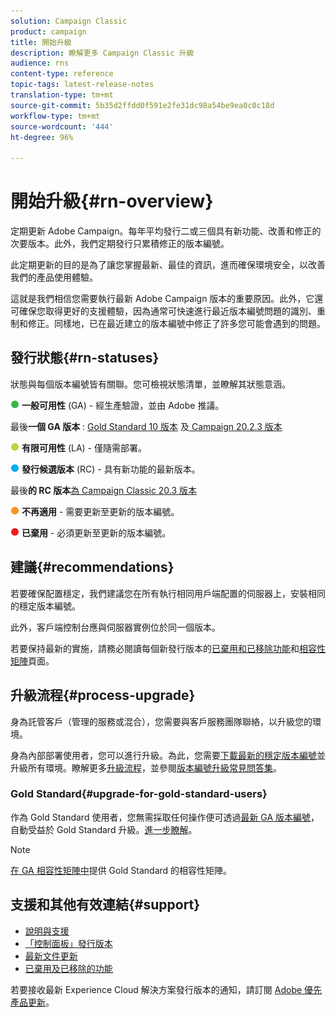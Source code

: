 ```yaml
---
solution: Campaign Classic
product: campaign
title: 開始升級
description: 瞭解更多 Campaign Classic 升級
audience: rns
content-type: reference
topic-tags: latest-release-notes
translation-type: tm+mt
source-git-commit: 5b35d2ffdd0f591e2fe31dc98a54be9ea0c0c18d
workflow-type: tm+mt
source-wordcount: '444'
ht-degree: 96%

---
```



# 開始升級{#rn-overview}

定期更新 Adobe Campaign。每年平均發行二或三個具有新功能、改善和修正的次要版本。此外，我們定期發行只累積修正的版本編號。

此定期更新的目的是為了讓您掌握最新、最佳的資訊，進而確保環境安全，以改善我們的產品使用體驗。

這就是我們相信您需要執行最新 Adobe Campaign 版本的重要原因。此外，它還可確保您取得更好的支援體驗，因為通常可快速進行最近版本編號問題的識別、重制和修正。同樣地，已在最近建立的版本編號中修正了許多您可能會遇到的問題。

## 發行狀態{#rn-statuses}

狀態與每個版本編號皆有關聯。您可檢視狀態清單，並瞭解其狀態意涵。

![](assets/do-not-localize/green3.png) **一般可用性** (GA) - 經生產驗證，並由 Adobe 推議。

最後&#x200B;**一個 GA 版本** : [Gold Standard 10 版本](../../rn/using/gold-standard.md#gs-10) 及[ Campaign 20.2.3 版本](../../rn/using/release--20-2.md#release-20-2-3-build-9182)

![](assets/do-not-localize/limited3.png) **有限可用性** (LA) - 僅隨需部署。

![](assets/do-not-localize/blue3.png) **發行候選版本** (RC) - 具有新功能的最新版本。

最後&#x200B;**的 RC 版本**[為 Campaign Classic 20.3 版本](../../rn/using/latest-release.md)

![](assets/do-not-localize/orange3.png) **不再適用** - 需要更新至更新的版本編號。

![](assets/do-not-localize/red3.png) **已棄用** - 必須更新至更新的版本編號。

## 建議{#recommendations}

若要確保配置穩定，我們建議您在所有執行相同用戶端配置的伺服器上，安裝相同的穩定版本編號。

此外，客戶端控制台應與伺服器實例位於同一個版本。

若要保持最新的實施，請務必閱讀每個新發行版本的[已棄用和已移除功能](../../rn/using/deprecated-features.md)和[相容性矩陣](../../rn/using/compatibility-matrix.md)頁面。

## 升級流程{#process-upgrade}

身為託管客戶（管理的服務或混合），您需要與客戶服務團隊聯絡，以升級您的環境。

身為內部部署使用者，您可以進行升級。為此，您需要[下載最新的穩定版本編號](https://experience.adobe.com/#/downloads/content/software-distribution/en/campaign.html)並升級所有環境。瞭解更多[升級流程](../../production/using/build-upgrade.md)，並參閱[版本編號升級常見問答集](../../platform/using/faq-build-upgrade.md)。

### Gold Standard{#upgrade-for-gold-standard-users}

作為 Gold Standard 使用者，您無需採取任何操作便可透過[最新 GA 版本編號](../../rn/using/gold-standard.md#gs-10)，自動受益於 Gold Standard 升級。[進一步瞭解](https://helpx.adobe.com/tw/campaign/kb/gold-standard.html)。

>[!NOTE]
>[在 GA 相容性矩陣中](../../rn/using/compatibility-matrix-gs.md)提供 Gold Standard 的相容性矩陣。

## 支援和其他有效連結{#support}

* [說明與支援](https://helpx.adobe.com/tw/campaign/kb/ac-support.html#acc-support)
* [「控制面板」發行版本](https://docs.adobe.com/content/help/zh-Hant/control-panel/using/release-notes.html)
* [最新文件更新](../../rn/using/documentation-updates.md)
* [已棄用及已移除的功能](../../rn/using/deprecated-features.md)

若要接收最新 Experience Cloud 解決方案發行版本的通知，請訂閱 [Adobe 優先產品更新](https://www.adobe.com/subscription/priority-product-update.html)。

